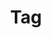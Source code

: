 ---
title           : "Tag"
layout          : tags
permalink       : /tags/
author_profile  : true
sidebar_main    : true
---